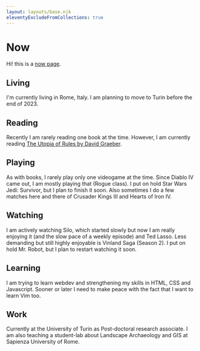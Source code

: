 ```yaml
---
layout: layouts/base.njk
eleventyExcludeFromCollections: true
---
```


# Now

Hi! this is a [now page](https://nownownow.com/about). 

## Living

I'm currently living in Rome, Italy. I am planning to move to Turin before the end of 2023.

## Reading

Recently I am rarely reading one book at the time. However, I am currently reading [The Utopia of Rules by David Graeber](https://openlibrary.org/works/OL17840829W/The_Utopia_of_Rules?edition=key%3A/books/OL26427310M).

## Playing

As with books, I rarely play only one videogame at the time. Since Diablo IV came out, I am mostly playing that (Rogue class). I put on hold Star Wars Jedi: Survivor, but I plan to finish it soon. Also sometimes I do a few matches here and there of Crusader Kings III and Hearts of Iron IV.

## Watching

I am actively watching Silo, which started slowly but now I am really enjoying it (and the slow pace of a weekly episode) and Ted Lasso. Less demanding but still highly enjoyable is Vinland Saga (Season 2). I put on hold Mr. Robot, but I plan to restart watching it soon.

## Learning

I am trying to learn webdev and strengthening my skills in HTML, CSS and Javascript.
Sooner or later I need to make peace with the fact that I want to learn Vim too.

## Work

Currently at the University of Turin as Post-doctoral research associate. I am also teaching a student-lab about Landscape Archaeology and GIS at Sapienza University of Rome.